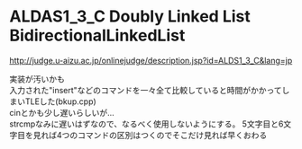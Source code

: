 # ALDAS1_3_C Doubly Linked List BidirectionalLinkedList
<http://judge.u-aizu.ac.jp/onlinejudge/description.jsp?id=ALDS1_3_C&lang=jp>  
  
実装が汚いかも  
入力された"insert"などのコマンドを一々全て比較していると時間がかかってしまいTLEした(bkup.cpp)  
cinとかも少し遅いらしいが...  
strcmpなみに遅いはずなので、なるべく使用しないようにする。
5文字目と6文字目を見れば4つのコマンドの区別はつくのでそこだけ見れば早くおわる  
